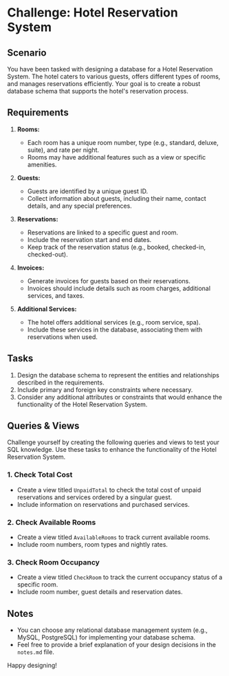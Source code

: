 # Challenge: Hotel Reservation System

## Scenario

You have been tasked with designing a database for a Hotel Reservation System. The hotel caters to various guests, offers different types of rooms, and manages reservations efficiently. Your goal is to create a robust database schema that supports the hotel's reservation process.

## Requirements

1. **Rooms:**
   - Each room has a unique room number, type (e.g., standard, deluxe, suite), and rate per night.
   - Rooms may have additional features such as a view or specific amenities.

2. **Guests:**
   - Guests are identified by a unique guest ID.
   - Collect information about guests, including their name, contact details, and any special preferences.

3. **Reservations:**
   - Reservations are linked to a specific guest and room.
   - Include the reservation start and end dates.
   - Keep track of the reservation status (e.g., booked, checked-in, checked-out).

4. **Invoices:**
   - Generate invoices for guests based on their reservations.
   - Invoices should include details such as room charges, additional services, and taxes.

5. **Additional Services:**
   - The hotel offers additional services (e.g., room service, spa).
   - Include these services in the database, associating them with reservations when used.

## Tasks

1. Design the database schema to represent the entities and relationships described in the requirements.
2. Include primary and foreign key constraints where necessary.
3. Consider any additional attributes or constraints that would enhance the functionality of the Hotel Reservation System.

## Queries & Views

Challenge yourself by creating the following queries and views to test your SQL knowledge. Use these tasks to enhance the functionality of the Hotel Reservation System.

### 1. Check Total Cost

- Create a view titled `UnpaidTotal` to check the total cost of unpaid reservations and services ordered by a singular guest.
- Include information on reservations and purchased services.

### 2. Check Available Rooms

- Create a view titled `AvailableRooms` to track current available rooms.
- Include room numbers, room types and nightly rates.

### 3. Check Room Occupancy

- Create a view titled `CheckRoom` to track the current occupancy status of a specific room.
- Include room number, guest details and reservation dates.

## Notes

- You can choose any relational database management system (e.g., MySQL, PostgreSQL) for implementing your database schema.
- Feel free to provide a brief explanation of your design decisions in the `notes.md` file.

Happy designing!
